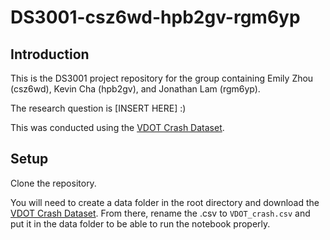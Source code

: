# DS3001-csz6wd-hpb2gv-rgm6yp

## Introduction
This is the DS3001 project repository for the group containing Emily Zhou (csz6wd), Kevin Cha (hpb2gv), and Jonathan Lam (rgm6yp).

The research question is [INSERT HERE] :) 

This was conducted using the [VDOT Crash Dataset](https://www.virginiaroads.org/datasets/VDOT::crash-data-1/explore?layer=0).

## Setup
Clone the repository.

You will need to create a data folder in the root directory and download the [VDOT Crash Dataset](https://www.virginiaroads.org/datasets/VDOT::crash-data-1/explore?layer=0). From there, rename the .csv to `VDOT_crash.csv` and put it in the data folder to be able to run the notebook properly.
